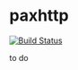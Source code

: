 # paxhttp

[![Build Status](https://travis-ci.org/paxtibi/paxhttp.svg?branch=master)](https://travis-ci.org/paxtibi/paxhttp)

to do
